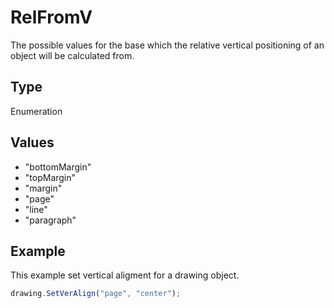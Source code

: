 # RelFromV

The possible values for the base which the relative vertical positioning of an object will be calculated from.

## Type

Enumeration

## Values

- "bottomMargin"
- "topMargin"
- "margin"
- "page"
- "line"
- "paragraph"


## Example

This example set vertical aligment for a drawing object.

```javascript editor-docx
drawing.SetVerAlign("page", "center");
```
